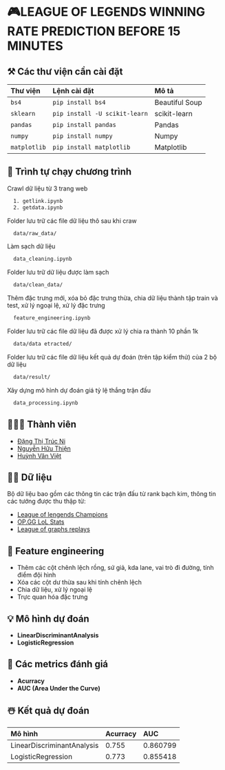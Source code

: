 # 🎮**LEAGUE OF LEGENDS WINNING RATE PREDICTION BEFORE 15 MINUTES**

## ⚒ Các thư viện cần cài đặt

| Thư viện  | Lệnh cài đặt                  | Mô tả          |
| :-------  | :---------------------------- | :------------- |
| `bs4`     | `pip install bs4`             | Beautiful Soup |
| `sklearn` | `pip install -U scikit-learn` | scikit-learn   |
| `pandas`  | `pip install pandas`          | Pandas |
| `numpy`   | `pip install numpy`           | Numpy   |
| `matplotlib` | `pip install matplotlib`   | Matplotlib        |

## 🚀 Trình tự chạy chương trình

Crawl dữ liệu từ 3 trang web

```bash
  1. getlink.ipynb
  2. getdata.ipynb
```

Folder lưu trữ các file dữ liệu thô sau khi craw

```bash
  data/raw_data/
```

Làm sạch dữ liệu

```bash
  data_cleaning.ipynb
```

Folder lưu trữ dữ liệu được làm sạch

```bash
  data/clean_data/
```

Thêm đặc trưng mới, xóa bỏ đặc trưng thừa, chia dữ liệu thành tập train và test, xử lý ngoại lệ, xử lý đặc trưng

```bash
  feature_engineering.ipynb
```

Folder lưu trữ các file dữ liệu đã được xử lý chia ra thành 10 phần 1k

```bash
  data/data etracted/
```
Folder lưu trữ các file dữ liệu kết quả dự đoán (trên tập kiểm thử) của 2 bộ dữ liệu

```bash
  data/result/
```
Xây dựng mô hình dự đoán giá tỷ lệ thắng trận đấu

```bash
  data_processing.ipynb
```

## 👨🏽‍💻 Thành viên

- [Đặng Thị Trúc Ni](https://github.com/trucni2005)
- [Nguyễn Hữu Thiện](https://github.com/huu-thien)
- [Huỳnh Văn Việt](https://github.com/Tyrion1927)

## ✍🏽 Dữ liệu
 Bộ dữ liệu bao gồm các thông tin các trận đấu từ rank bạch kim, thông tin các tướng được thu thập từ:
 - [League of lengends Champions](https://www.leagueoflegends.com/en-sg/champions/)
 - [OP.GG LoL Stats](https://www.op.gg/champions)
 - [League of graphs replays](https://www.leagueofgraphs.com/replays/all)

## 🔨 Feature engineering
 - Thêm các cột chênh lệch rồng, sứ giả, kda lane, vai trò đi đường, tính điểm đội hình
 - Xóa các cột dư thừa sau khi tính chênh lệch
 - Chia dữ liệu, xử lý ngoại lệ
 - Trực quan hóa đặc trưng

## 💡 Mô hình dự đoán
 - **LinearDiscriminantAnalysis** 
 - **LogisticRegression** 

## 🧠 Các metrics đánh giá
 - **Acurracy**
 - **AUC (Area Under the Curve)**

## ☃️ Kết quả dự đoán

| Mô hình          | Acurracy    | AUC      | 
| :--------------- | :----- | :-------- |
| LinearDiscriminantAnalysis | 0.755 | 0.860799 |
| LogisticRegression   | 0.773 | 0.855418 | 